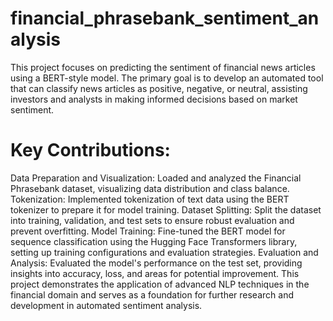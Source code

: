 # financial_phrasebank_sentiment_analysis
This project focuses on predicting the sentiment of financial news articles using a BERT-style model. The primary goal is to develop an automated tool that can classify news articles as positive, negative, or neutral, assisting investors and analysts in making informed decisions based on market sentiment.
# Key Contributions:
Data Preparation and Visualization: Loaded and analyzed the Financial Phrasebank dataset, visualizing data distribution and class balance.
Tokenization: Implemented tokenization of text data using the BERT tokenizer to prepare it for model training.
Dataset Splitting: Split the dataset into training, validation, and test sets to ensure robust evaluation and prevent overfitting.
Model Training: Fine-tuned the BERT model for sequence classification using the Hugging Face Transformers library, setting up training configurations and evaluation strategies.
Evaluation and Analysis: Evaluated the model's performance on the test set, providing insights into accuracy, loss, and areas for potential improvement.
This project demonstrates the application of advanced NLP techniques in the financial domain and serves as a foundation for further research and development in automated sentiment analysis.
